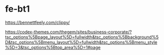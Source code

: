 # fe-bt1
https://bennettfeely.com/clippy/

https://codex-themes.com/thegem/sites/business-corporate/?tsc_options%5Bpage_layout%5D=fullwidth&tsc_options%5Bbackground%5D&tsc_options%5Bmenu_layout%5D=fullwidth&tsc_options%5Bmenu_style%5D=3&tsc_options%5Btop_area%5D=1#page

<link rel="preconnect" href="https://fonts.gstatic.com">
    <link href="https://fonts.googleapis.com/css2?family=Montserrat:wght@300;700&display=swap" rel="stylesheet">
    <link href="https://fonts.googleapis.com/css2?family=Source+Sans+Pro:ital,wght@0,400;1,300&display=swap" rel="stylesheet">


